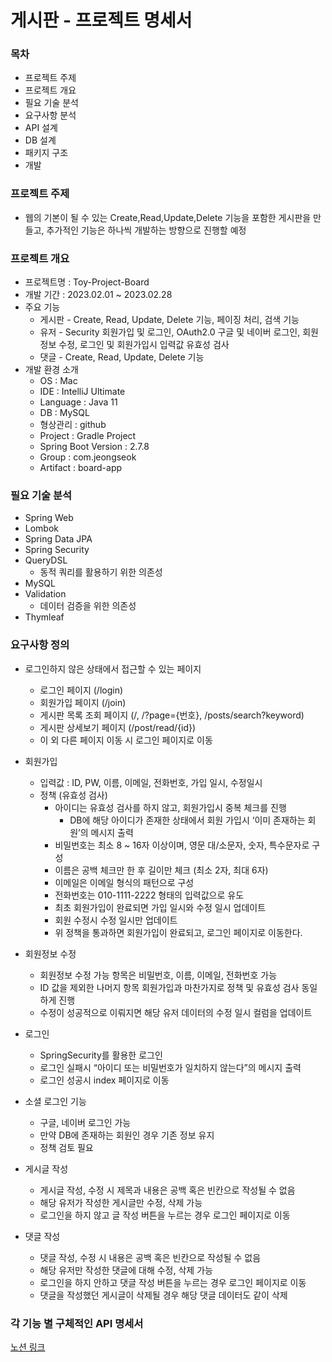 # 게시판 - 프로젝트 명세서

### 목차

- 프로젝트 주제
- 프로젝트 개요
- 필요 기술 분석
- 요구사항 분석
- API 설계
- DB 설계
- 패키지 구조
- 개발

### 프로젝트 주제

- 웹의 기본이 될 수 있는 Create,Read,Update,Delete 기능을 포함한 게시판을 만들고, 추가적인 기능은 하나씩 개발하는 방향으로 진행할 예정

### 프로젝트 개요

- 프로젝트명 : Toy-Project-Board
- 개발 기간 : 2023.02.01 ~ 2023.02.28
- 주요 기능
    - 게시판 - Create, Read, Update, Delete 기능, 페이징 처리, 검색 기능
    - 유저 - Security 회원가입 및 로그인, OAuth2.0 구글 및 네이버 로그인, 회원 정보 수정, 로그인 및 회원가입시 입력값 유효성 검사
    - 댓글 - Create, Read, Update, Delete 기능
- 개발 환경 소개
    - OS : Mac
    - IDE : IntelliJ Ultimate
    - Language : Java 11
    - DB : MySQL
    - 형상관리 : github
    - Project : Gradle Project
    - Spring Boot Version : 2.7.8
    - Group : com.jeongseok
    - Artifact : board-app

### 필요 기술 분석

- Spring Web
- Lombok
- Spring Data JPA
- Spring Security
- QueryDSL
    - 동적 쿼리를 활용하기 위한 의존성
- MySQL
- Validation
    - 데이터 검증을 위한 의존성
- Thymleaf

### 요구사항 정의

- 로그인하지 않은 상태에서 접근할 수 있는 페이지
    - 로그인 페이지 (/login)
    - 회원가입 페이지 (/join)
    - 게시판 목록 조회 페이지 (/, /?page={번호}, /posts/search?keyword)
    - 게시판 상세보기 페이지 (/post/read/{id})
    - 이 외 다른 페이지 이동 시 로그인 페이지로 이동

- 회원가입
    - 입력값 : ID, PW, 이름, 이메일, 전화번호, 가입 일시, 수정일시
    - 정책 (유효성 검사)
        - 아이디는 유효성 검사를 하지 않고, 회원가입시 중복 체크를 진행
            - DB에 해당 아이디가 존재한 상태에서 회원 가입시 ‘이미 존재하는 회원’의 메시지 출력
        - 비밀번호는 최소 8 ~ 16자 이상이며, 영문 대/소문자, 숫자, 특수문자로 구성
        - 이름은 공백 체크만 한 후 길이만 체크 (최소 2자, 최대 6자)
        - 이메일은 이메일 형식의 패턴으로 구성
        - 전화번호는 010-1111-2222 형태의 입력값으로 유도
        - 최초 회원가입이 완료되면 가입 일시와 수정 일시 업데이트
        - 회원 수정시 수정 일시만 업데이트
        - 위 정책을 통과하면 회원가입이 완료되고, 로그인 페이지로 이동한다.

- 회원정보 수정
    - 회원정보 수정 가능 항목은 비밀번호, 이름, 이메일, 전화번호 가능
    - ID 값을 제외한 나머지 항목 회원가입과 마찬가지로 정책 및 유효성 검사 동일하게 진행
    - 수정이 성공적으로 이뤄지면 해당 유저 데이터의 수정 일시 컬럼을 업데이트

- 로그인
    - SpringSecurity를 활용한 로그인
    - 로그인 실패시 “아이디 또는 비밀번호가 일치하지 않는다”의 메시지 출력
    - 로그인 성공시 index 페이지로 이동

- 소셜 로그인 기능
    - 구글, 네이버 로그인 가능
    - 만약 DB에 존재하는 회원인 경우 기존 정보 유지
    - 정책 검토 필요

- 게시글 작성
    - 게시글 작성, 수정 시 제목과 내용은 공백 혹은 빈칸으로 작성될 수 없음
    - 해당 유저가 작성한 게시글만 수정, 삭제 가능
    - 로그인을 하지 않고 글 작성 버튼을 누르는 경우 로그인 페이지로 이동

- 댓글 작성
    - 댓글 작성, 수정 시 내용은 공백 혹은 빈칸으로 작성될 수 없음
    - 해당 유저만 작성한 댓글에 대해 수정, 삭제 가능
    - 로그인을 하지 안하고 댓글 작성 버튼을 누르는 경우 로그인 페이지로 이동
    - 댓글을 작성했던 게시글이 삭제될 경우 해당 댓글 데이터도 같이 삭제

### 각 기능 별 구체적인 API 명세서

[노션 링크](https://gold-barge-fc2.notion.site/7b819122e7174f31908b478b57774fda)

